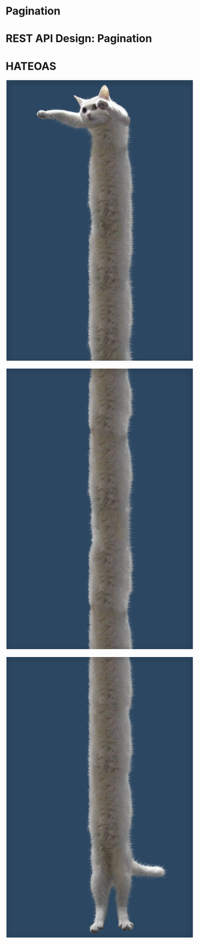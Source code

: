 # Pagination
# REST API Design: Pagination
# HATEOAS

![Alt text](image.png)

![Alt text](image-1.png)

![Alt text](image-2.png)
